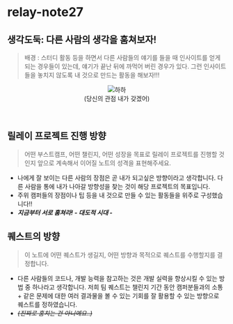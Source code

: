 # relay-note27

## 생각도둑: 다른 사람의 생각을 훔쳐보자!

> 배경 : 스터디 활동 등을 하면서 다른 사람들의 얘기를 들을 때 인사이트를 얻게 되는 경우들이 있는데, 얘기가 끝난 뒤에 까먹어 버린 경우가 있다. 그런 인사이트들을 놓치지 않도록 내 것으로 만드는 활동을 해보자!!!

<p align="center">
  <img src=https://github.com/user-attachments/assets/d2b7eebe-5db5-4314-ba9f-7a9982c31eca alt="하하"/>
  <br />(당신의 관점 내가 갖겠어)
</p>

<br />

## 릴레이 프로젝트 진행 방향

> 어떤 부스트캠프, 어떤 챌린지, 어떤 성장을 목표로 릴레이 프로젝트를 진행할 것인지 앞으로 계속해서 이어질 노트의 성격을 표현해주세요.

- 나에게 잘 보이는 다른 사람의 장점은 곧 내가 되고싶은 방향이라고 생각합니다. 다른 사람을 통에 내가 나아갈 방향성을 찾는 것이 해당 프로젝트의 목표입니다.
- 주위 캠퍼들의 장점이나 팁 등을 내 것으로 만들 수 있는 활동들을 위주로 구성했습니다!!
- **_지금부터 서로 훔쳐라! - 대도적 시대 -_**

## 퀘스트의 방향

> 이 노트에 어떤 퀘스트가 생길지, 어떤 방향과 목적으로 퀘스트를 수행할지를 결정합니다.

- 다른 사람들의 코드나, 개발 능력을 참고하는 것은 개발 실력을 향상시킬 수 있는 방법 중 하나라고 생각합니다. 저희 팀 퀘스트는 챌린지 기간 동안 캠퍼분들과의 소통 + 같은 문제에 대한 여러 결과물을 볼 수 있는 기회를 잘 활용할 수 있는 방향으로 퀘스트를 정하였습니다.
- _~~(진짜로 훔치는 건 아니예요..)~~_
